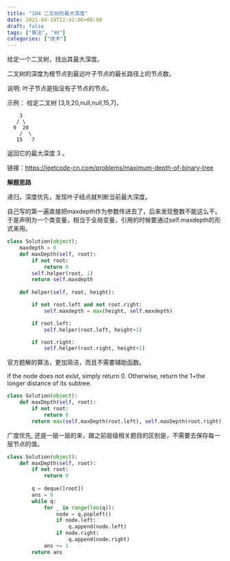 ```yaml
---
title: "104 二叉树的最大深度"
date: 2021-04-19T22:42:06+08:00
draft: false
tags: ["算法", "树"]
categories: ["技术"]
---
```


给定一个二叉树，找出其最大深度。

二叉树的深度为根节点到最远叶子节点的最长路径上的节点数。

说明: 叶子节点是指没有子节点的节点。

示例：
给定二叉树 [3,9,20,null,null,15,7]，

```
    3
   / \
  9  20
    /  \
   15   7
```
返回它的最大深度 3 。

链接：https://leetcode-cn.com/problems/maximum-depth-of-binary-tree

**解题思路**

递归，深度优先，发现叶子结点就判断当前最大深度。

自己写的第一遍直接把maxdepth作为参数传进去了，后来发现整数不能这么干。于是声明为一个类变量，相当于全局变量，引用的时候要通过self.maxdepth的形式来用。

```python
class Solution(object):
    maxdepth = 0
    def maxDepth(self, root):
        if not root:
            return 0
        self.helper(root, 1)
        return self.maxdepth
    
    def helper(self, root, height):

        if not root.left and not root.right:
            self.maxdepth = max(height, self.maxdepth)

        if root.left:
            self.helper(root.left, height+1)

        if root.right:
            self.helper(root.right, height+1) 
```

官方题解的算法，更加简洁，而且不需要辅助函数。

if the node does not exist, simply return 0. Otherwise, return the 1+the longer distance of its subtree.

```python
class Solution(object):
    def maxDepth(self, root):
        if not root:
            return 0
        return max(self.maxDepth(root.left), self.maxDepth(root.right)) + 1
```

广度优先, 还是一层一层的来，跟之前层级相关题目的区别是，不需要去保存每一层节点的值。

```python
class Solution(object):
    def maxDepth(self, root):
        if not root:
            return 0
        
        q = deque([root])
        ans = 0
        while q:
            for _ in range(len(q)):
                node = q.popleft()
                if node.left:
                    q.append(node.left)
                if node.right:
                    q.append(node.right)
            ans += 1
        return ans
```